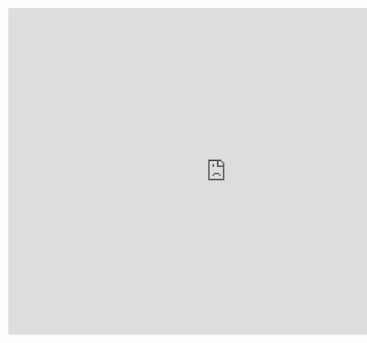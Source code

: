 <iframe src="https://data.oecd.org/chart/6XKa" width="888" height="666" style="border: 0" mozallowfullscreen="true" webkitallowfullscreen="true" allowfullscreen="true"><a href="https://data.oecd.org/chart/6XKa" target="_blank">OECD Chart: General government debt, Total, % of GDP, Annual, 2020</a></iframe>
